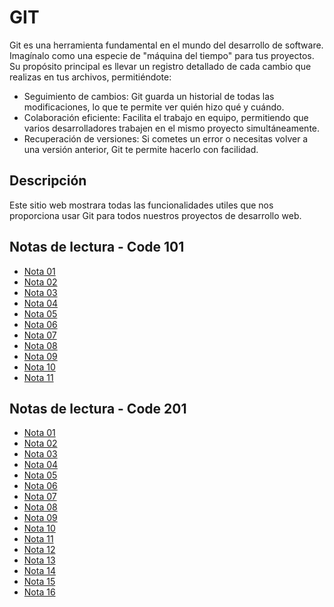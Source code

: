 # GIT
Git es una herramienta fundamental en el mundo del desarrollo de software. Imagínalo como una especie de "máquina del tiempo" para tus proyectos. Su propósito principal es llevar un registro detallado de cada cambio que realizas en tus archivos, permitiéndote: 
* Seguimiento de cambios: Git guarda un historial de todas las modificaciones, lo que te permite ver quién hizo qué y cuándo.
* Colaboración eficiente: Facilita el trabajo en equipo, permitiendo que varios desarrolladores trabajen en el mismo proyecto simultáneamente.
* Recuperación de versiones: Si cometes un error o necesitas volver a una versión anterior, Git te permite hacerlo con facilidad.

## Descripción
Este sitio web mostrara todas las funcionalidades utiles que nos proporciona usar Git para todos nuestros proyectos de desarrollo web.

## Notas de lectura - Code 101
* [Nota 01](https://alvaro270.github.io/reading-notes/101/read01)
* [Nota 02](https://alvaro270.github.io/reading-notes/101/read02)
* [Nota 03](https://alvaro270.github.io/reading-notes/101/read03)
* [Nota 04](https://alvaro270.github.io/reading-notes/101/read04)
* [Nota 05](https://alvaro270.github.io/reading-notes/101/read05)
* [Nota 06](https://alvaro270.github.io/reading-notes/101/read06)
* [Nota 07](https://alvaro270.github.io/reading-notes/101/read07)
* [Nota 08](https://alvaro270.github.io/reading-notes/101/read08)
* [Nota 09](https://alvaro270.github.io/reading-notes/101/read09)
* [Nota 10](https://alvaro270.github.io/reading-notes/101/read10)
* [Nota 11](https://alvaro270.github.io/reading-notes/101/read011)


## Notas de lectura - Code 201
* [Nota 01](https://alvaro270.github.io/reading-notes/201/read01)
* [Nota 02](https://alvaro270.github.io/reading-notes/201/read02)
* [Nota 03](https://alvaro270.github.io/reading-notes/201/read03)
* [Nota 04](https://alvaro270.github.io/reading-notes/201/read04)
* [Nota 05](https://alvaro270.github.io/reading-notes/201/read05)
* [Nota 06](https://alvaro270.github.io/reading-notes/201/read06)
* [Nota 07](https://alvaro270.github.io/reading-notes/201/read07)
* [Nota 08](https://alvaro270.github.io/reading-notes/201/read08)
* [Nota 09](https://alvaro270.github.io/reading-notes/201/read09)
* [Nota 10](https://alvaro270.github.io/reading-notes/201/read10)
* [Nota 11](https://alvaro270.github.io/reading-notes/201/read11)
* [Nota 12](https://alvaro270.github.io/reading-notes/201/read12)
* [Nota 13](https://alvaro270.github.io/reading-notes/201/read13)
* [Nota 14](https://alvaro270.github.io/reading-notes/201/read14)
* [Nota 15](https://alvaro270.github.io/reading-notes/201/read15)
* [Nota 16](https://alvaro270.github.io/reading-notes/201/read16)
